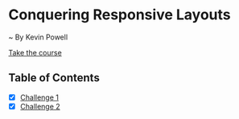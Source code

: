 # Conquering Responsive Layouts

~ By Kevin Powell

[Take the course](https://courses.kevinpowell.co/conquering-responsive-layouts)

## Table of Contents

- [x] [Challenge 1](./challenge-1/index.html)
- [x] [Challenge 2](./challenge-2/index.html)
